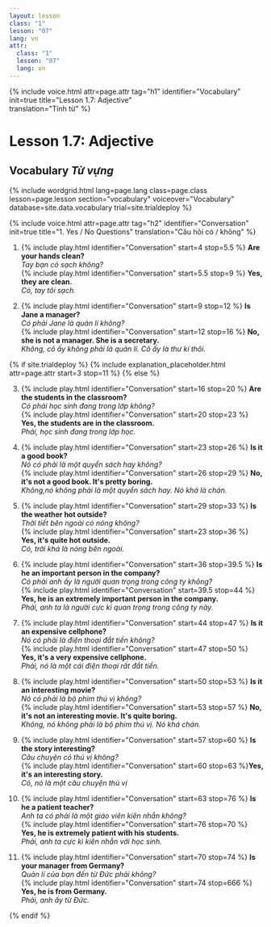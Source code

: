 ```yaml
---
layout: lesson
class: "1"
lesson: "07"
lang: vn
attr:
  class: "1"
  lesson: "07"
  lang: vn
---
```


{%  include voice.html attr=page.attr                     tag="h1"
	identifier="Vocabulary"  init=true
	title="Lesson 1.7: Adjective"        
	translation="Tính từ"
%}

# Lesson 1.7: Adjective


## Vocabulary *Từ vựng*


{% include wordgrid.html lang=page.lang
		class=page.class 
		lesson=page.lesson 
		section="vocabulary"
		voiceover="Vocabulary"
		database=site.data.vocabulary 
		trial=site.trialdeploy %}


{%  include voice.html attr=page.attr                     tag="h2"
	identifier="Conversation"  init=true
	title="1. Yes / No Questions"
	translation="Câu hỏi có / không"
%}


1. {% include play.html identifier="Conversation" start=4 stop=5.5 %} **Are your hands clean?**   
*Tay bạn có sạch không?*       
{% include play.html identifier="Conversation" start=5.5 stop=9 %} **Yes, they are clean.**    
*Có, tay tôi sạch.*   

2. {% include play.html identifier="Conversation" start=9 stop=12 %} **Is Jane a manager?**   
*Có phải Jane là quản lí không?*   
{% include play.html identifier="Conversation" start=12 stop=16 %} **No, she is not a manager. She is a secretary.**  
*Không, cô ấy không phải là quản lí. Cô ấy là thư kí thôi.*   

{% if site.trialdeploy %}
	{% include explanation_placeholder.html  attr=page.attr     start=3 stop=11 %}
	{% else %}

3. {% include play.html identifier="Conversation" start=16 stop=20 %} **Are the students in the classroom?**    
*Có phải học sinh đang trong lớp không?*    
{% include play.html identifier="Conversation" start=20 stop=23 %} **Yes, the students are in the classroom.**  
*Phải, học sinh đang trong lớp học.*   

4. {% include play.html identifier="Conversation" start=23 stop=26 %} **Is it a good book?**   
*Nó có phải là một quyển sách hay không?*      
{% include play.html identifier="Conversation" start=26 stop=29 %} **No, it's not a good book. It's pretty boring.**      
*Không,nó không phải là một quyển sách hay. Nó khá là chán.*    


5. {% include play.html identifier="Conversation" start=29 stop=33 %} **Is the weather hot outside?**   
*Thời tiết bên ngoài có nóng không?*     
{% include play.html identifier="Conversation" start=23 stop=36 %} **Yes, it's quite hot outside.**    
*Có, trời khá là nóng bên ngoài.*   

6. {% include play.html identifier="Conversation" start=36 stop=39.5 %} **Is he an important person in the company?**     
*Có phải anh ấy là người quan trọng trong công ty không?*    
{% include play.html identifier="Conversation" start=39.5 stop=44 %} **Yes, he is an extremely important person in the company.**    
*Phải, anh ta là người cực kì quan trọng trong công ty này.*    

7. {% include play.html identifier="Conversation" start=44 stop=47 %} **Is it an expensive cellphone?**    
*Nó có phải là điện thoại đắt tiền không?*    
{% include play.html identifier="Conversation" start=47 stop=50 %} **Yes, it's a very expensive cellphone.**   
*Phải, nó là một cái điện thoại rất đắt tiền.*   

  
8. {% include play.html identifier="Conversation" start=50 stop=53 %} **Is it an interesting movie?**     
*Nó có phải là bộ phim thú vị không?*    
{% include play.html identifier="Conversation" start=53 stop=57 %} **No, it's not an interesting movie. It's quite boring.**    
*Không, nó không phải là bộ phim thú vị. Nó khá chán.*    
  
9. {% include play.html identifier="Conversation" start=57 stop=60 %} **Is the story interesting?**   
*Câu chuyện có thú vị không?*    
{% include play.html identifier="Conversation" start=60 stop=63 %}**Yes, it's an interesting story.**    
*Có, nó là một câu chuyện thú vị*    
  
10. {% include play.html identifier="Conversation" start=63 stop=76 %} **Is he a patient teacher?**   
*Anh ta có phải là một giáo viên kiên nhẫn không?*   
{% include play.html identifier="Conversation" start=76 stop=70 %} **Yes, he is extremely patient with his students.**    
*Phải, anh ta cực kì kiên nhẫn với học sinh.*    
  
11. {% include play.html identifier="Conversation" start=70 stop=74 %} **Is your manager from Germany?**    
*Quản lí của bạn đến từ Đức phải không?*    
{% include play.html identifier="Conversation" start=74 stop=666 %} **Yes, he is from Germany.**   
*Phải, anh ấy từ Đức.*   


{% endif %}
